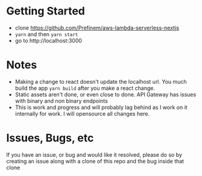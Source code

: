 # Getting Started

-   clone https://github.com/Prefinem/aws-lambda-serverless-nextjs
-   `yarn` and then `yarn start`
-   go to http://localhost:3000

# Notes

-   Making a change to react doesn't update the localhost url. You much build the app `yarn build` after you make a react change.
-   Static assets aren't done, or even close to done. API Gateway has issues with binary and non binary endpoints
-   This is work and progress and will probably lag behind as I work on it internally for work. I will opensource all changes here.

# Issues, Bugs, etc

If you have an issue, or bug and would like it resolved, please do so by creating an issue along with a clone of this repo and the bug inside that clone
